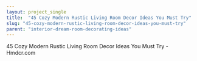 ```yaml
---
layout: project_single
title:  "45 Cozy Modern Rustic Living Room Decor Ideas You Must Try"
slug: "45-cozy-modern-rustic-living-room-decor-ideas-you-must-try"
parent: "interior-dream-room-decorating-ideas"
---
```

45 Cozy Modern Rustic Living Room Decor Ideas You Must Try - Hmdcr.com
